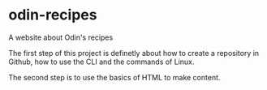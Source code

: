 # odin-recipes

A website about Odin's recipes

The first step of this project is definetly about how to create a repository in Github, how to use the CLI and the commands of Linux.

The second step is to use the basics of HTML to make content.

